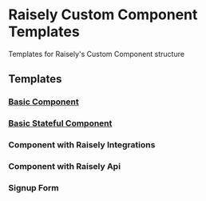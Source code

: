 # Raisely Custom Component Templates
Templates for Raisely's Custom Component structure

## Templates

### [Basic Component](basic-component)

### [Basic Stateful Component](basic-stateful-component)

### Component with Raisely Integrations

### Component with Raisely Api

### Signup Form
